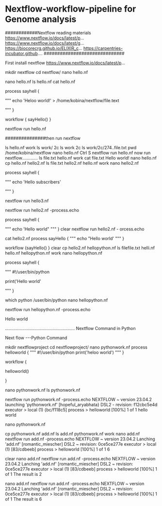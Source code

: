 # Nextflow-workflow-pipeline for Genome analysis

############Nextflow reading materials
    https://www.nextflow.io/docs/latest/p...
    https://www.nextflow.io/docs/latest/g...
    https://biocorecrg.github.io/ELIXIR_c...
    https://carpentries-incubator.github....
##############################


First install nextflow
   https://www.nextflow.io/docs/latest/p...

mkdir nextflow
cd nextflow/
nano hello.nf


nano hello.nf
ls
hello.nf
cat hello.nf


process sayhell {

"""
echo 'Heloo world!' > /home/kobina/nextflow/file.text

"""
}

workflow {
	sayHello()
}

nextflow run hello.nf

###############then run nextflow

ls
hello.nf work
ls work/
2c
ls work 2c
ls work/2c/274..file.txt
pwd
/home/kobina/nextflow
nano hello.nf
Ctrl S
nextflow run hello.nf
now run nextflow.............
ls
file.txt hello.nf work
cat file.txt
Hello world!
nano hello.nf
cp hello.nf hello2.nf
ls
file.txt hello2.nf hello.nf work
nano hello2.nf


process sayhell {

"""
echo 'Hello subscribers'

"""
}

nextflow run hello3.nf

nextflow run hello2.nf -process.echo


process sayhell {

"""
echo 'Hello world"
"""
}
clear
nextflow run hello2.nf - orcess.echo

cat hello2.nf
process sayHello {
"""
echo "Hello world'
"""
}

workflow {sayHello()
}
clear
cp hello2.nf hellopython.nf
ls
filefile.txt helli.nf hello.nf hellopython.nf work
nano hellopython.nf

process sayhell {

"""
#!/user/bin/python

print('Hello world'

"""
}

which python
/user/bin/python
nano hellopython.nf

nextflow run hellopython.nf -process.echo

Hello world

.........................................................
Nextflow Command in Python

Next flow ---Python Command

mkdir nextflowproject
cd nextflowproject/
nano pythonwork.nf
process helloworld {
"""
#!/user/bin/python
print('heloo world')
"""
}

workflow {

helloworld()

}

nano pythonwork.nf
ls
pythonwork.nf

nextflow run pythonwork.nf -process.echo
NEXTFLOW ~ version 23.04.2
launching 'pythonwork.nf' [hopeful_aryabhata} DSL2 - revision: f12cbc5e4d
executor > local (1)
{bc/f118c5] process > helloworld [100%] 1 of 1
hello world


nano pythonwork.nf

cp pythonwork.nf add.nf
ls
add.nf pythonwork.nf work
nano add.nf
nextflow run add.nf -process.echo
NEXTFLOW ~ version 23.04.2
Lanching 'add.nf' [romantic_miescher] DSL2 ~ revision: 0ce5ce277e
executor > local (1)
[83/cdbeeb] process > helloworld [100%] 1 of 1
6

clear
nano add.nf
nextflow run add.nf -process.echo
NEXTFLOW ~ version 23.04.2
Lanching 'add.nf' [romantic_miescher] DSL2 ~ revision: 0ce5ce277e
executor > local (1)
[83/cdbeeb] process > helloworld [100%] 1 of 1
The result is 2


nano add.nf
nextflow run add.nf -process.echo
NEXTFLOW ~ version 23.04.2
Lanching 'add.nf' [romantic_miescher] DSL2 ~ revision: 0ce5ce277e
executor > local (1)
[83/cdbeeb] process > helloworld [100%] 1 of 1
The result is 6














